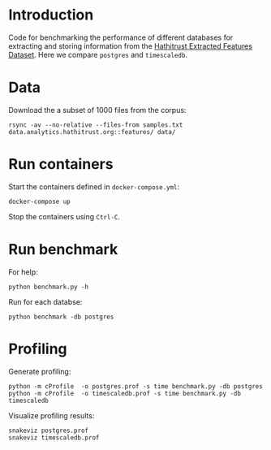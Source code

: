 # Introduction

Code for benchmarking the performance of different databases for extracting and
storing information from the [Hathitrust Extracted Features Dataset](https://wiki.htrc.illinois.edu/display/COM/Extracted+Features+Dataset).
Here we compare `postgres` and `timescaledb`.

# Data

Download the a subset of 1000 files from the corpus:

```
rsync -av --no-relative --files-from samples.txt data.analytics.hathitrust.org::features/ data/
```

# Run containers

Start the containers defined in `docker-compose.yml`:

```
docker-compose up
```

Stop the containers using `Ctrl-C`.

# Run benchmark

For help:

```
python benchmark.py -h
```

Run for each databse:
```
python benchmark -db postgres
```

# Profiling

Generate profiling:
```
python -m cProfile  -o postgres.prof -s time benchmark.py -db postgres
python -m cProfile  -o timescaledb.prof -s time benchmark.py -db timescaledb
```

Visualize profiling results:
```
snakeviz postgres.prof
snakeviz timescaledb.prof
```
